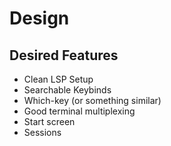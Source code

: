 # Design

## Desired Features

- Clean LSP Setup
- Searchable Keybinds
- Which-key (or something similar)
- Good terminal multiplexing
- Start screen
- Sessions
